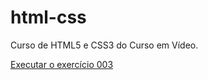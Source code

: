 # html-css
 Curso de HTML5 e CSS3 do Curso em Vídeo.

<a href="https://vxctoryz.github.io/html-css/exercicios/ex003/">Executar o exercício 003</a>